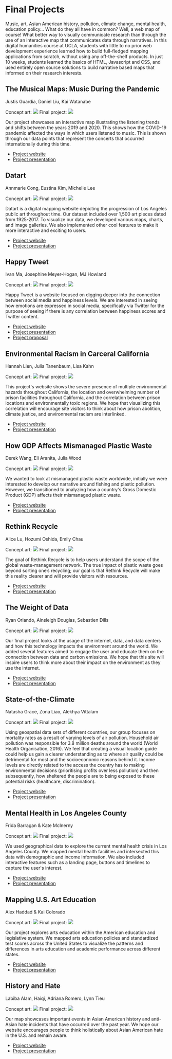 # Final Projects

Music, art, Asian American history, pollution, climate change, mental health, education policy... What do they all have in common? Well, a web map of course! What better way to visually communicate research than through the use of an interactive map that communicates data through narratives. In this digital humanities course at UCLA, students with little to no prior web development experience learned how to build full-fledged mapping applications from scratch, without using any off-the-shelf products. In just 10 weeks, students learned the basics of HTML, Javascript and CSS, and used entirely open source solutions to build narrative based maps that informed on their research interests.

## The Musical Maps: Music During the Pandemic
Justis Guardia, Daniel Liu, Kai Watanabe

Concept art:
<img src="images/music8.png">
Final project:
<img src="images/music.png">

Our project showcases an interactive map illustrating the listening trends and shifts between the years 2019 and 2020. This shows how the COVID-19 pandemic affected the ways in which users listened to music. This is shown through our data points that represent the concerts that occurred internationally during this time.

- [Project website](https://justisg.github.io/TheMusicalMaps/Website/index.html)
- [Project presentation](https://docs.google.com/presentation/d/1SvJS64kwBieYeTzDD-1OTlTT0BcoMr9YNXD17KQwKBc/edit?usp=sharing)

## Datart
Annmarie Cong, Eustina Kim, Michelle Lee

Concept art:
<img src="images/datart8.png">
Final project:
<img src="images/datart.png">

Datart is a digital mapping website depicting the progression of Los Angeles public art throughout time. Our dataset included over 1,500 art pieces dated from 1925-2017. To visualize our data, we developed various maps, charts, and image galleries. We also implemented other cool features to make it more interactive and exciting to users.

- [Project website](https://kimjee8955.github.io/Datart/)
- [Project presentation](https://docs.google.com/presentation/d/1N5JeIMyqX-Y78zTXRjocvzJKJLpu5dnQ8uFrkdFqvUU/edit?usp=sharing)

## Happy Tweet
Ivan Ma, Josephine Meyer-Hogan, MJ Howland

Concept art:
<img src="images/happy8.png">
Final project:
<img src="images/happy.png">

Happy Tweet is a website focused on digging deeper into the connection between social media and happiness levels. We are interested in seeing how emotions are expressed in social media, specifically via Twitter for the purpose of seeing if there is any correlation between happiness scores and Twitter content.

- [Project website](https://ivanma9.github.io/HappyTweet/)
- [Project presentation](https://docs.google.com/presentation/d/1GlYSQ-yxZvzY-zJ1iO6JjAlE0tEquWPCZ84ysuQH5dA/edit?usp=sharing)
- [Project proposal](https://github.com/ivanma9/HappyTweet/blob/main/Group%20Assignments/FinalProjectProposal.md)

## Environmental Racism in Carceral California
Hannah Lien, Julia Tanenbaum, Lisa Kahn

Concept art:
<img src="images/env8.png">
Final project:
<img src="images/env.png">

This project's website shows the severe presence of multiple environmental hazards throughout California, the location and overwhelming number of prison facilities throughout California, and the correlation between prison locations and environmentally toxic regions. We hope that visualizing this correlation will encourage site visitors to think about how prison abolition, climate justice, and environmental racism are interlinked.

- [Project website](https://jmtanenbaum.github.io/DHEnviroIncarceration/index.html)
- [Project presentation](https://docs.google.com/presentation/d/1cdXKsVTubNpTduznyoZ_4jy7YQgiwdkm3kIZvvFpCP8/edit?usp=sharing)

## How GDP Affects Mismanaged Plastic Waste
Derek Wang, Eli Aranita, Julia Wood

Concept art:
<img src="images/ocean8.png">
Final project:
<img src="images/ocean.png">

We wanted to look at mismanaged plastic waste worldwide, initially we were interested to develop our narrative around fishing and plastic pollution. However, we transitioned to analyzing how a country's Gross Domestic Product (GDP) affects their mismanaged plastic waste.

- [Project website](https://eliaranita1.github.io/project1/landing.html)
- [Project presentation](https://docs.google.com/presentation/d/1KTLVA4ByiMWpaApIkvuRMF43R9kHoaiLUBNr7oBuCMc/edit?usp=sharing)

## Rethink Recycle
Alice Lu, Hozumi Oshida, Emily Chau

Concept art:
<img src="images/rethink8.png">
Final project:
<img src="images/rethink.png">

The goal of Rethink Recycle is to help users understand the scope of the global waste-management network. The true impact of plastic waste goes beyond sorting one’s recycling; our goal is that Rethink Recycle will make this reality clearer and will provide visitors with resources.

- [Project website](https://hoz-map.github.io/Rethink-Recycling/Final/index.html)
- [Project presentation](https://docs.google.com/presentation/d/1DOM3XKQOHfRtOymrQ2DXA2nAqK4sXcdHTifmsDq0sRM/edit?usp=sharing)

## The Weight of Data
Ryan Orlando, Ainsleigh Douglas, Sebastien Dills

Concept art:
<img src="images/data8.png">
Final project:
<img src="images/data.png">

Our final project looks at the usage of the internet, data, and data centers and how this technology impacts the environment around the world. We added several features aimed to engage the user and educate them on the connection between data and carbon emissions. We hope that this site will inspire users to think more about their impact on the environment as they use the internet.

- [Project website](https://ainsleighdouglas.github.io/DH-151/Final/landing.html)
- [Project presentation](https://docs.google.com/presentation/d/1MgcGNnUJ47qQ94GmZa1M9Wp6hgm020YfX5VppbfEhMY/edit#slide=id.g63da1a4385_0_0)

## State-of-the-Climate
Natasha Grace, Zona Liao, Alekhya Vittalam

Concept art:
<img src="images/state8.png">
Final project:
<img src="images/state.png">

Using geospatial data sets of different countries, our group focuses on mortality rates as a result of varying levels of air pollution. Household air pollution was responsible for 3.8 million deaths around the world (World Health Organisation, 2016). We feel that creating a visual location guide could help us gain a clearer understanding as to where air quality could be detrimental for most and the socioeconomic reasons behind it. Income levels are directly related to the access the country has to making environmental decisions (prioritising profits over less pollution) and then subsequently, how sheltered the people are to being exposed to these potential risks (healthcare, discrimination).

- [Project website](https://alekhyavittalam.github.io/state-of-the-climate/FinalProject/index.html)
- [Project presentation](https://docs.google.com/presentation/d/1vJI6KaQS6iuJIr4hdw6RsmiESZR35APG3He8JVSB6ok/edit?usp=sharing)

## Mental Health in Los Angeles County
Frida Barragan & Kate McInerny

Concept art:
<img src="images/health8.png">
Final project:
<img src="images/health.png">

We used geographical data to explore the current mental health crisis in Los Angeles County. We mapped mental health facilities and intersected this data with demographic and income information. We also included interactive features such as a landing page, buttons and timelines to capture the user's interest.

- [Project website](https://frida-barragan.github.io/DH151/final/landingpage/index.html)
- [Project presentation](https://docs.google.com/presentation/d/1xnqlLzOxQjcZvmLTWbd6GFSU9sg5aLXFYyXpovh7Rp4/edit?usp=sharing)

## Mapping U.S. Art Education
Alex Haddad & Kai Colorado

Concept art:
<img src="images/cart8.png">
Final project:
<img src="images/cart.png">

Our project explores arts education within the American education and legislative system. We mapped arts education policies and standardized test scores across the United States to visualize the patterns and differences in arts education and academic performance across different states.

- [Project website](https://kaicolorado.github.io/DH151-Group/)
- [Project presentation](https://docs.google.com/presentation/d/1b6Eqx0KU_Fk9vo7tS-cTa3d5hFpzTms8_HCHiXa-n4Q/edit#slide=id.gdeec663fa4_1_187)

## History and Hate
Labiba Alam, Haiqi, Adriana Romero, Lynn Tieu

Concept art:
<img src="images/asian8.jpg">
Final project:
<img src="images/asian.png">

Our map showcases important events in Asian American history and anti-Asian hate incidents that have occurred over the past year. We hope our website encourages people to think holistically about Asian American hate in the U.S. and remain aware.

- [Project website](https://lynnt2.github.io/FantasticFour/Midterm/index.html)
- [Project presentation](https://docs.google.com/presentation/d/10Nuee1YaoXfA8vkx6ApehIzqA01WqUKmP-a9GIpFDDg/edit?usp=sharing)

